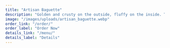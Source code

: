 ```yaml
---
title: "Artisan Baguette"
description: "Golden and crusty on the outside, fluffy on the inside. The French classic, done right."
image: "/images/uploads/artisan_baguette.webp"
order_link: "/order/"
order_label: "Order Now"
details_link: "/menu/"
details_label: "Details"
---
```

